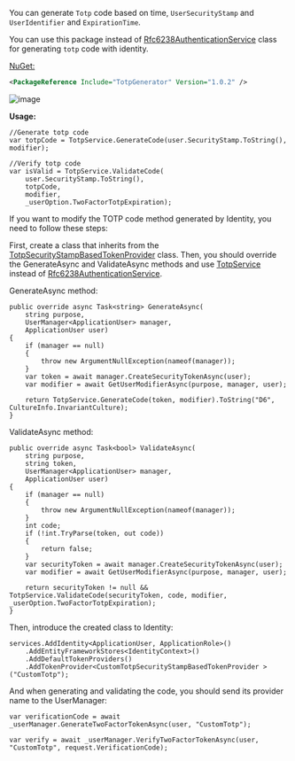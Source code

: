 You can generate `Totp` code based on time, `UserSecurityStamp` and `UserIdentifier` and `ExpirationTime`.

You can use this package instead of  [Rfc6238AuthenticationService](https://github.com/dotnet/aspnetcore/blob/ce16ff0a51a74811674228835696e5cc78494fd7/src/Identity/Extensions.Core/src/Rfc6238AuthenticationService.cs) class for generating `totp` code with identity.

[NuGet:](https://www.nuget.org/packages/TotpGenerator/)
```xml
<PackageReference Include="TotpGenerator" Version="1.0.2" />
```
![image](https://github.com/farhadzm/totp-generator/assets/48260228/2e8bdddb-b9fa-40f4-9de4-237342f25d30)

**Usage:**
```CSharp
//Generate totp code
var totpCode = TotpService.GenerateCode(user.SecurityStamp.ToString(), modifier);
```
```CSharp
//Verify totp code
var isValid = TotpService.ValidateCode(
    user.SecurityStamp.ToString(), 
    totpCode, 
    modifier, 
    _userOption.TwoFactorTotpExpiration);
```
If you want to modify the TOTP code method generated by Identity, you need to follow these steps:

First, create a class that inherits from the [TotpSecurityStampBasedTokenProvider](https://learn.microsoft.com/en-us/dotnet/api/microsoft.aspnetcore.identity.totpsecuritystampbasedtokenprovider-1) class. Then, you should override the GenerateAsync and ValidateAsync methods and use [TotpService](https://github.com/farhadzm/totp-generator/blob/master/TotpGenerator/TotpService.cs) instead of [Rfc6238AuthenticationService](https://github.com/dotnet/aspnetcore/blob/ce16ff0a51a74811674228835696e5cc78494fd7/src/Identity/Extensions.Core/src/Rfc6238AuthenticationService.cs).

GenerateAsync method:
```CSharp
public override async Task<string> GenerateAsync(
    string purpose,
    UserManager<ApplicationUser> manager,
    ApplicationUser user)
{
    if (manager == null)
    {
        throw new ArgumentNullException(nameof(manager));
    }
    var token = await manager.CreateSecurityTokenAsync(user);
    var modifier = await GetUserModifierAsync(purpose, manager, user);

    return TotpService.GenerateCode(token, modifier).ToString("D6", CultureInfo.InvariantCulture);
}
```
ValidateAsync method:
```CSharp
public override async Task<bool> ValidateAsync(
    string purpose,
    string token,
    UserManager<ApplicationUser> manager,
    ApplicationUser user)
{
    if (manager == null)
    {
        throw new ArgumentNullException(nameof(manager));
    }
    int code;
    if (!int.TryParse(token, out code))
    {
        return false;
    }
    var securityToken = await manager.CreateSecurityTokenAsync(user);
    var modifier = await GetUserModifierAsync(purpose, manager, user);

    return securityToken != null && TotpService.ValidateCode(securityToken, code, modifier, _userOption.TwoFactorTotpExpiration);
}
```
Then, introduce the created class to Identity: 
```CSharp
services.AddIdentity<ApplicationUser, ApplicationRole>()
    .AddEntityFrameworkStores<IdentityContext>()
    .AddDefaultTokenProviders()
    .AddTokenProvider<CustomTotpSecurityStampBasedTokenProvider >("CustomTotp");
```
And when generating and validating the code, you should send its provider name to the UserManager: 
```CSharp
var verificationCode = await _userManager.GenerateTwoFactorTokenAsync(user, "CustomTotp");
```
```CSharp
var verify = await _userManager.VerifyTwoFactorTokenAsync(user, "CustomTotp", request.VerificationCode);
```
